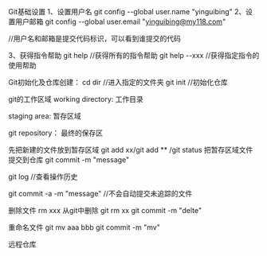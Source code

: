 Git基础设置
1、设置用户名
git config --global user.name "yinguibing"
2、设置用户邮箱
git config --global user.email "yinguibing@my118.com"

//用户名和邮箱是提交代码标识，可以看到谁提交的代码

3、获得指令帮助
git help //获得所有的指令帮助
git help --xxx //获得指定指令的使用帮助

Git初始化及仓库创建：
cd dir    //进入指定的文件夹
git init //初始化仓库


git的工作区域
working directory: 工作目录

staging area: 暂存区域

git repository： 最终的保存区

先把新建的文件放到暂存区域 git add xx/git add **  /git status
把暂存区域文件提交到仓库 git commit -m "message"

git log //查看操作历史

git commit -a -m "message" //不会自动提交未追踪的文件

删除文件
rm xxx
从git中删除
git rm xx
git commit -m "delte"


重命名文件
git mv aaa bbb
git commit -m "mv"

远程仓库
